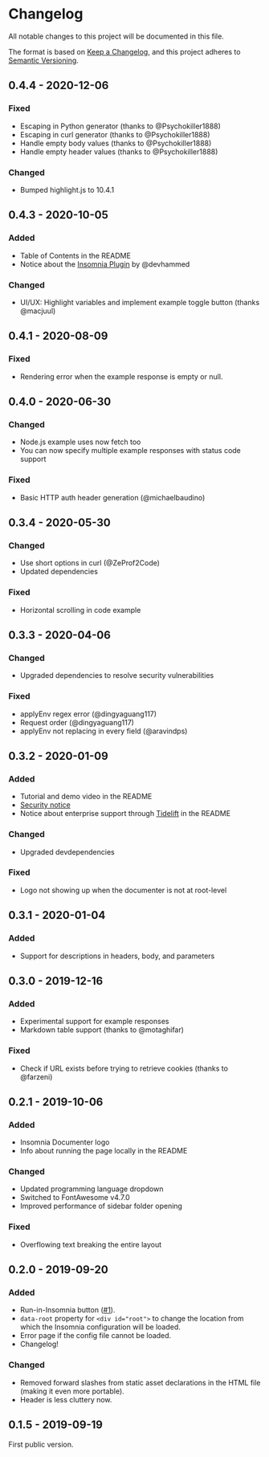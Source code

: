 # Changelog
All notable changes to this project will be documented in this file.

The format is based on [Keep a Changelog](https://keepachangelog.com/en/1.0.0/),
and this project adheres to [Semantic Versioning](https://semver.org/spec/v2.0.0.html).

## 0.4.4 - 2020-12-06
### Fixed
- Escaping in Python generator (thanks to @Psychokiller1888)
- Escaping in curl generator (thanks to @Psychokiller1888)
- Handle empty body values (thanks to @Psychokiller1888)
- Handle empty header values (thanks to @Psychokiller1888)

### Changed
- Bumped highlight.js to 10.4.1

## 0.4.3 - 2020-10-05
### Added
- Table of Contents in the README
- Notice about the [Insomnia Plugin](https://insomnia.rest/plugins/insomnia-plugin-documenter) by @devhammed

### Changed
- UI/UX: Highlight variables and implement example toggle button (thanks @macjuul)

## 0.4.1 - 2020-08-09
### Fixed
- Rendering error when the example response is empty or null.

## 0.4.0 - 2020-06-30
### Changed
- Node.js example uses now fetch too
- You can now specify multiple example responses with status code support

### Fixed
- Basic HTTP auth header generation (@michaelbaudino)

## 0.3.4 - 2020-05-30
### Changed
- Use short options in curl (@ZeProf2Code)
- Updated dependencies

### Fixed
- Horizontal scrolling in code example

## 0.3.3 - 2020-04-06
### Changed
- Upgraded dependencies to resolve security vulnerabilities

### Fixed
- applyEnv regex error (@dingyaguang117)
- Request order (@dingyaguang117)
- applyEnv not replacing in every field (@aravindps)

## 0.3.2 - 2020-01-09
### Added
- Tutorial and demo video in the README
- [Security notice](https://github.com/jozsefsallai/insomnia-documenter/blob/master/SECURITY.md)
- Notice about enterprise support through [Tidelift](https://tidelift.com/subscription/pkg/npm-insomnia-documenter?utm_source=npm-insomnia-documenter&utm_medium=referral&utm_campaign=enterprise&utm_term=repo) in the README

### Changed
- Upgraded devdependencies

### Fixed
- Logo not showing up when the documenter is not at root-level

## 0.3.1 - 2020-01-04
### Added
- Support for descriptions in headers, body, and parameters

## 0.3.0 - 2019-12-16
### Added
- Experimental support for example responses
- Markdown table support (thanks to @motaghifar)

### Fixed
- Check if URL exists before trying to retrieve cookies (thanks to @farzeni)

## 0.2.1 - 2019-10-06
### Added
- Insomnia Documenter logo
- Info about running the page locally in the README

### Changed
- Updated programming language dropdown
- Switched to FontAwesome v4.7.0
- Improved performance of sidebar folder opening

### Fixed
- Overflowing text breaking the entire layout

## 0.2.0 - 2019-09-20

### Added
- Run-in-Insomnia button ([#1](https://github.com/jozsefsallai/insomnia-documenter/issues/1)).
- `data-root` property for `<div id="root">` to change the location from which the Insomnia configuration will be loaded.
- Error page if the config file cannot be loaded.
- Changelog!

### Changed
- Removed forward slashes from static asset declarations in the HTML file (making it even more portable).
- Header is less cluttery now.

## 0.1.5 - 2019-09-19
First public version.
